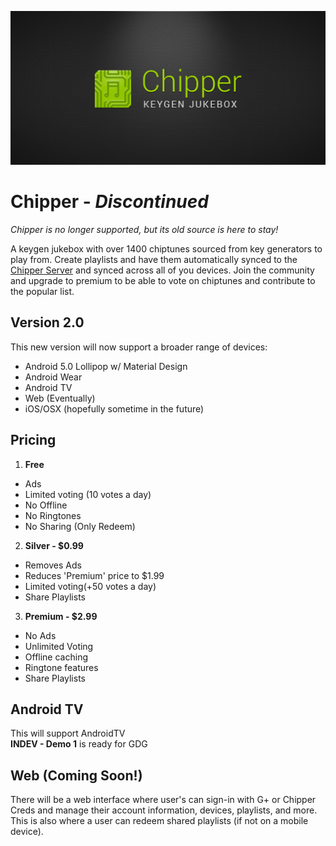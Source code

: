 ![chipper icon](play_banner.png)

Chipper - _Discontinued_
=======

_Chipper is no longer supported, but its old source is here to stay!_

A keygen jukebox with over 1400 chiptunes sourced from key generators to play from. Create playlists and have them automatically synced to the [Chipper Server](https://github.com/r0adkll/chipper-java-server) and synced across all of you devices. Join the community and upgrade to premium to be able to vote on chiptunes and contribute to the popular list.


## Version 2.0

This new version will now support a broader range of devices:

- Android 5.0 Lollipop w/ Material Design
- Android Wear
- Android TV
- Web (Eventually)
- iOS/OSX (hopefully sometime in the future)

## Pricing

1.  **Free**  

  - Ads
  - Limited voting (10 votes a day)
  - No Offline
  - No Ringtones
  - No Sharing (Only Redeem)

2. **Silver - $0.99**

  - Removes Ads
  - Reduces 'Premium' price to $1.99
  - Limited voting(+50 votes a day)
  - Share Playlists

3.  **Premium - $2.99**  
  
  - No Ads  
  - Unlimited Voting  
  - Offline caching  
  - Ringtone features  
  - Share Playlists

## Android TV

This will support AndroidTV  
__INDEV - Demo 1__ is ready for GDG

## Web (Coming Soon!)

There will be a web interface where user's can sign-in with G+ or Chipper Creds and manage their account information, devices, playlists, and more. This is also where a user can redeem shared playlists (if not on a mobile device).



